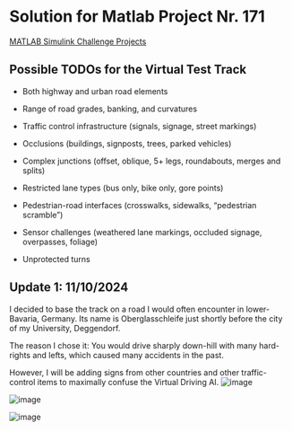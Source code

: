 
# Solution for Matlab Project Nr. 171

[MATLAB Simulink Challenge Projects](https://github.com/mathworks/MATLAB-Simulink-Challenge-Project-Hub/tree/main/projects/3D%20Virtual%20Test%20Track%20for%20Autonomous%20Driving)



## Possible TODOs for the Virtual Test Track



- Both highway and urban road elements

- Range of road grades, banking, and curvatures

- Traffic control infrastructure (signals, signage, street markings)

- Occlusions (buildings, signposts, trees, parked vehicles)

- Complex junctions (offset, oblique, 5+ legs, roundabouts, merges and splits)

- Restricted lane types (bus only, bike only, gore points)

- Pedestrian-road interfaces (crosswalks, sidewalks, “pedestrian scramble”)

- Sensor challenges (weathered lane markings, occluded signage, overpasses, foliage)

- Unprotected turns

## Update 1: 11/10/2024

I decided to base the track on a road I would often encounter in lower-Bavaria, Germany.
Its name is Oberglasschleife just shortly before the city of my University, Deggendorf.

The reason I chose it: You would drive sharply down-hill with many hard-rights and lefts, which caused many accidents in the past.

However, I will be adding signs from other countries and other traffic-control items to maximally confuse the Virtual Driving AI.
![image](https://github.com/user-attachments/assets/63b677ae-a5da-44c9-9f04-cb3bb5f9cfa2)

![image](https://github.com/user-attachments/assets/0dee1660-a9f2-4889-94fa-276c942c913e)

![image](https://github.com/user-attachments/assets/65426b2c-d5e0-4dbb-9fa3-9c4167182f75)
